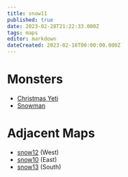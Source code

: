 ```yaml
---
title: snow11
published: true
date: 2023-02-28T21:22:33.000Z
tags: maps
editor: markdown
dateCreated: 2023-02-16T00:00:00.000Z
---
```



# Monsters
 * [Christmas Yeti](/monsters/christmas-yeti)
 * [Snowman](/monsters/snowman)

# Adjacent Maps
 * [snow12](/maps/snow12) (West)
 * [snow10](/maps/snow10) (East)
 * [snow13](/maps/snow13) (South)
